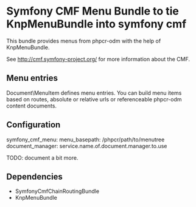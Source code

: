 # Symfony CMF Menu Bundle to tie KnpMenuBundle into symfony cmf

This bundle provides menus from phpcr-odm with the help of KnpMenuBundle.

See http://cmf.symfony-project.org/ for more information about the CMF.

## Menu entries

Document\MenuItem defines menu entries. You can build menu items based on
routes, absolute or relative urls or referenceable phpcr-odm content documents.

## Configuration

symfony_cmf_menu:
    menu_basepath: /phpcr/path/to/menutree
    document_manager: service.name.of.document.manager.to.use


TODO: document a bit more.

## Dependencies

* SymfonyCmfChainRoutingBundle
* KnpMenuBundle